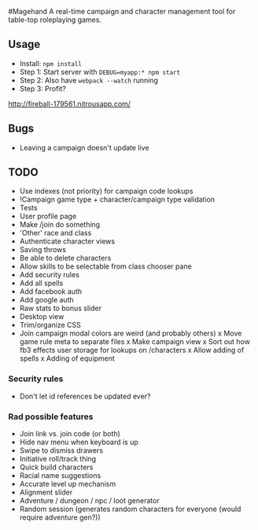#Magehand
A real-time campaign and character management tool for table-top roleplaying games.

## Usage
- Install: `npm install`
- Step 1: Start server with `DEBUG=myapp:* npm start`
- Step 2: Also have `webpack --watch` running
- Step 3: Profit?

http://fireball-179561.nitrousapp.com/


## Bugs
- Leaving a campaign doesn't update live

## TODO
- Use indexes (not priority) for campaign code lookups
- !Campaign game type + character/campaign type validation
- Tests
- User profile page
- Make /join do something
- 'Other' race and class
- Authenticate character views
- Saving throws
- Be able to delete characters
- Allow skills to be selectable from class chooser pane
- Add security rules
- Add all spells
- Add facebook auth
- Add google auth
- Raw stats to bonus slider
- Desktop view
- Trim/organize CSS
- Join campaign modal colors are weird (and probably others)
x Move game rule meta to separate files
x Make campaign view
x Sort out how fb3 effects user storage for lookups on /characters
x Allow adding of spells
x Adding of equipment


### Security rules
- Don't let id references be updated ever?


### Rad possible features
- Join link vs. join code (or both)
- Hide nav menu when keyboard is up
- Swipe to dismiss drawers
- Initiative roll/track thing
- Quick build characters
- Racial name suggestions
- Accurate level up mechanism
- Alignment slider
- Adventure / dungeon / npc / loot generator
- Random session (generates random characters for everyone (would require adventure gen?))
